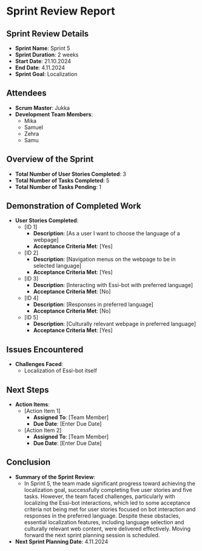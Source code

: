 # Sprint Review Report

## Sprint Review Details
- **Sprint Name**: Sprint 5
- **Sprint Duration**: 2 weeks
- **Start Date**: 21.10.2024
- **End Date**: 4.11.2024
- **Sprint Goal**: Localization

## Attendees
- **Scrum Master**: Jukka
- **Development Team Members**: 
  - Mika
  - Samuel
  - Zehra
  - Samu

## Overview of the Sprint
- **Total Number of User Stories Completed**: 3
- **Total Number of Tasks Completed**: 5
- **Total Number of Tasks Pending**: 1

## Demonstration of Completed Work
- **User Stories Completed**:
  - [ID 1]
    - **Description**: [As a user I want to choose the language of a webpage]
    - **Acceptance Criteria Met**: [Yes]
  - [ID 2]
    - **Description**: [Navigation menus on the webpage to be in selected language]
    - **Acceptance Criteria Met**: [Yes]
  - [ID 3]
    - **Description**: [Interacting with Essi-bot with preferred language]
    - **Acceptance Criteria Met**: [No]
  - [ID 4]
    - **Description**: [Responses in preferred language]
    - **Acceptance Criteria Met**: [No]
  - [ID 5]
    - **Description**: [Culturally relevant webpage in preferred language]
    - **Acceptance Criteria Met**: [Yes]

## Issues Encountered
- **Challenges Faced**:
  - Localization of Essi-bot itself


## Next Steps
- **Action Items**:
  - [Action Item 1]
    - **Assigned To**: [Team Member]
    - **Due Date**: [Enter Due Date]
  - [Action Item 2]
    - **Assigned To**: [Team Member]
    - **Due Date**: [Enter Due Date]

## Conclusion
- **Summary of the Sprint Review**: 
  - In Sprint 5, the team made significant progress toward achieving the localization goal, successfully completing five user stories and five tasks. However, the team faced challenges, particularly with localizing the Essi-bot interactions, which led to some acceptance criteria not being met for user stories focused on bot interaction and responses in the preferred language. Despite these obstacles, essential localization features, including language selection and culturally relevant web content, were delivered effectively. Moving forward the next sprint planning session is scheduled.
- **Next Sprint Planning Date**: 4.11.2024
